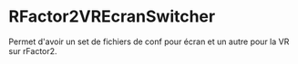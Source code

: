 # RFactor2VREcranSwitcher
Permet d'avoir un set de fichiers de conf pour écran et un autre pour la VR sur rFactor2. 
